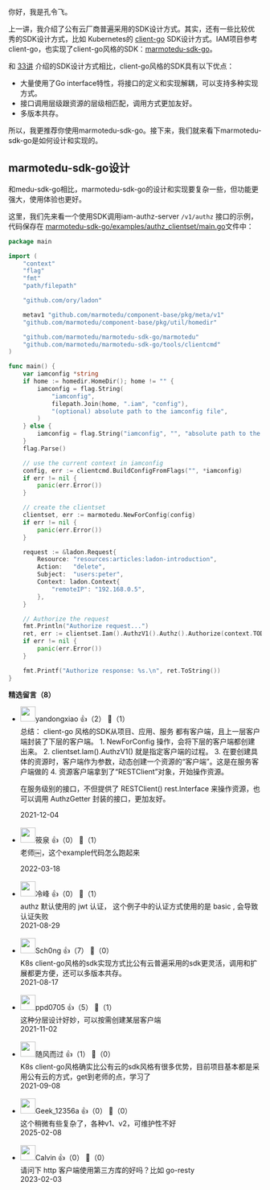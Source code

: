 你好，我是孔令飞。

上一讲，我介绍了公有云厂商普遍采用的SDK设计方式。其实，还有一些比较优秀的SDK设计方式，比如 Kubernetes的 [client-go](https://github.com/kubernetes/client-go) SDK设计方式。IAM项目参考client-go，也实现了client-go风格的SDK：[marmotedu-sdk-go](https://github.com/marmotedu/marmotedu-sdk-go)。

和 [33讲](https://time.geekbang.org/column/article/406389) 介绍的SDK设计方式相比，client-go风格的SDK具有以下优点：

- 大量使用了Go interface特性，将接口的定义和实现解耦，可以支持多种实现方式。
- 接口调用层级跟资源的层级相匹配，调用方式更加友好。
- 多版本共存。

所以，我更推荐你使用marmotedu-sdk-go。接下来，我们就来看下marmotedu-sdk-go是如何设计和实现的。

## marmotedu-sdk-go设计

和medu-sdk-go相比，marmotedu-sdk-go的设计和实现要复杂一些，但功能更强大，使用体验也更好。

这里，我们先来看一个使用SDK调用iam-authz-server `/v1/authz` 接口的示例，代码保存在 [marmotedu-sdk-go/examples/authz\_clientset/main.go](https://github.com/marmotedu/marmotedu-sdk-go/blob/v1.0.3/examples/authz_clientset/main.go)文件中：

```go
package main

import (
	"context"
	"flag"
	"fmt"
	"path/filepath"

	"github.com/ory/ladon"

	metav1 "github.com/marmotedu/component-base/pkg/meta/v1"
	"github.com/marmotedu/component-base/pkg/util/homedir"

	"github.com/marmotedu/marmotedu-sdk-go/marmotedu"
	"github.com/marmotedu/marmotedu-sdk-go/tools/clientcmd"
)

func main() {
	var iamconfig *string
	if home := homedir.HomeDir(); home != "" {
		iamconfig = flag.String(
			"iamconfig",
			filepath.Join(home, ".iam", "config"),
			"(optional) absolute path to the iamconfig file",
		)
	} else {
		iamconfig = flag.String("iamconfig", "", "absolute path to the iamconfig file")
	}
	flag.Parse()

	// use the current context in iamconfig
	config, err := clientcmd.BuildConfigFromFlags("", *iamconfig)
	if err != nil {
		panic(err.Error())
	}

	// create the clientset
	clientset, err := marmotedu.NewForConfig(config)
	if err != nil {
		panic(err.Error())
	}

	request := &ladon.Request{
		Resource: "resources:articles:ladon-introduction",
		Action:   "delete",
		Subject:  "users:peter",
		Context: ladon.Context{
			"remoteIP": "192.168.0.5",
		},
	}

	// Authorize the request
	fmt.Println("Authorize request...")
	ret, err := clientset.Iam().AuthzV1().Authz().Authorize(context.TODO(), request, metav1.AuthorizeOptions{})
	if err != nil {
		panic(err.Error())
	}

	fmt.Printf("Authorize response: %s.\n", ret.ToString())
}
```
<div><strong>精选留言（8）</strong></div><ul>
<li><img src="https://static001.geekbang.org/account/avatar/00/0f/87/64/3882d90d.jpg" width="30px"><span>yandongxiao</span> 👍（2） 💬（1）<div>总结：
client-go 风格的SDK从项目、应用、服务 都有客户端，且上一层客户端封装了下层的客户端。
1. NewForConfig 操作，会将下层的客户端都创建出来。
2. clientset.Iam().AuthzV1() 就是指定客户端的过程。
3. 在要创建具体的资源时，客户端作为参数，动态创建一个资源的“客户端”。这是在服务客户端做的
4. 资源客户端拿到了“RESTClient”对象，开始操作资源。

在服务级别的接口，不但提供了 RESTClient() rest.Interface 来操作资源，也可以调用 AuthzGetter 封装的接口，更加友好。</div>2021-12-04</li><br/><li><img src="https://static001.geekbang.org/account/avatar/00/10/ff/c6/3586506e.jpg" width="30px"><span>筱泉</span> 👍（0） 💬（1）<div>老师￼，这个example代码怎么跑起来
</div>2022-03-18</li><br/><li><img src="https://static001.geekbang.org/account/avatar/00/13/51/84/5b7d4d95.jpg" width="30px"><span>冷峰</span> 👍（0） 💬（1）<div>authz 默认使用的 jwt 认证， 这个例子中的认证方式使用的是 basic , 会导致认证失败</div>2021-08-29</li><br/><li><img src="https://static001.geekbang.org/account/avatar/00/11/7a/d2/4ba67c0c.jpg" width="30px"><span>Sch0ng</span> 👍（7） 💬（0）<div>K8s client-go风格的sdk实现方式比公有云普遍采用的sdk更灵活，调用和扩展都更方便，还可以多版本共存。</div>2021-08-17</li><br/><li><img src="https://thirdwx.qlogo.cn/mmopen/vi_32/Q0j4TwGTfTKotsBr2icbYNYlRSlicGUD1H7lulSTQUAiclsEz9gnG5kCW9qeDwdYtlRMXic3V6sj9UrfKLPJnQojag/132" width="30px"><span>ppd0705</span> 👍（5） 💬（1）<div>这种分层设计好妙，可以按需创建某层客户端</div>2021-11-02</li><br/><li><img src="https://static001.geekbang.org/account/avatar/00/28/83/17/df99b53d.jpg" width="30px"><span>随风而过</span> 👍（1） 💬（0）<div>K8s client-go风格确实比公有云的sdk风格有很多优势，目前项目基本都是采用公有云的方式，get到老师的点，学习了</div>2021-09-08</li><br/><li><img src="" width="30px"><span>Geek_12356a</span> 👍（0） 💬（0）<div>这个稍微有些复杂了，各种v1、v2，可维护性不好</div>2025-02-08</li><br/><li><img src="https://static001.geekbang.org/account/avatar/00/18/75/bc/89d88775.jpg" width="30px"><span>Calvin</span> 👍（0） 💬（0）<div>请问下 http 客户端使用第三方库的好吗？比如 go-resty</div>2023-02-03</li><br/>
</ul>